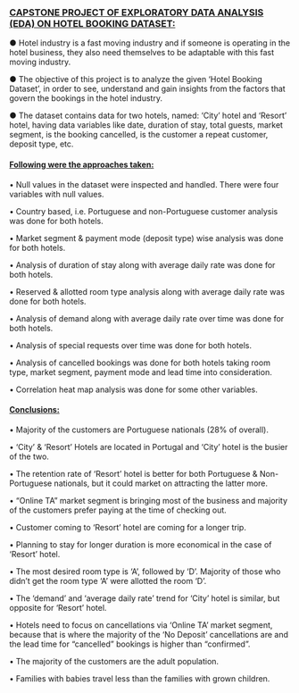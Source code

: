 ### <ins> **CAPSTONE PROJECT OF EXPLORATORY DATA ANALYSIS (EDA) ON HOTEL BOOKING DATASET:**</ins>

● Hotel industry is a fast moving industry and if someone is operating in the hotel business, they also
need themselves to be adaptable with this fast moving industry.

● The objective of this project is to analyze the given ‘Hotel Booking Dataset’, in order to see,
understand and gain insights from the factors that govern the bookings in the hotel industry.

● The dataset contains data for two hotels, named: ‘City’ hotel and ‘Resort’ hotel, having data variables
like date, duration of stay, total guests, market segment, is the booking cancelled, is the customer a
repeat customer, deposit type, etc.


#### <ins>**Following were the approaches taken:**</ins>

•	Null values in the dataset were inspected and handled. There were four variables with null values.

•	Country based, i.e. Portuguese and non-Portuguese customer analysis was done for both hotels.

•	Market segment & payment mode (deposit type) wise analysis was done for both hotels.

•	Analysis of duration of stay along with average daily rate was done for both hotels.

•	Reserved & allotted room type analysis along with average daily rate was done for both hotels.

•	Analysis of demand along with average daily rate over time was done for both hotels.

•	Analysis of special requests over time was done for both hotels.

•	Analysis of cancelled bookings was done for both hotels taking room type, market segment, payment mode and lead time into consideration.

•	Correlation heat map analysis was done for some other variables.

#### <ins>**Conclusions:**</ins>
•	Majority of the customers are Portuguese nationals (28% of overall). 

•	‘City’ & ‘Resort’ Hotels are located in Portugal and ‘City’ hotel is the busier of the two.

•	The retention rate of ‘Resort’ hotel is better for both Portuguese & Non-Portuguese nationals, but it could market on attracting the latter more.

•	“Online TA” market segment is bringing most of the business and majority of the customers prefer paying at the time of checking out.

•	Customer coming to ‘Resort’ hotel are coming for a longer trip.

•	Planning to stay for longer duration is more economical in the case of ‘Resort’ hotel.

•	The most desired room type is ‘A’, followed by ‘D’. Majority of those who didn’t get the room type ‘A’ were allotted the room ‘D’.

•	The ‘demand’ and ‘average daily rate’ trend for ‘City’ hotel is similar, but opposite for ‘Resort’ hotel.

•	Hotels need to focus on cancellations via ‘Online TA’ market segment, because that is where the majority of the ‘No Deposit’ cancellations are and the lead time for “cancelled” bookings is higher than “confirmed”.

•	The majority of the customers are the adult population.

•	Families with babies travel less than the families with grown children.

